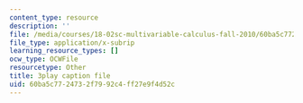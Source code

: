 ```yaml
---
content_type: resource
description: ''
file: /media/courses/18-02sc-multivariable-calculus-fall-2010/60ba5c7724732f7992c4ff27e9f4d52c_6S3BJSsc72Q.srt
file_type: application/x-subrip
learning_resource_types: []
ocw_type: OCWFile
resourcetype: Other
title: 3play caption file
uid: 60ba5c77-2473-2f79-92c4-ff27e9f4d52c
---
```

